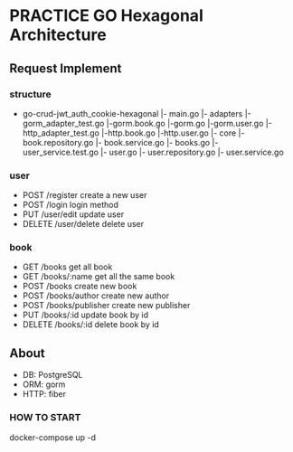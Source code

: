 # PRACTICE GO Hexagonal Architecture

## Request Implement

### structure

- go-crud-jwt_auth_cookie-hexagonal
  |- main.go
  |- adapters
     |-gorm_adapter_test.go
     |-gorm.book.go
     |-gorm.go
     |-gorm.user.go
     |-http_adapter_test.go
     |-http.book.go
     |-http.user.go
  |- core
     |- book.repository.go
     |- book.service.go
     |- books.go
     |- user_service.test.go
     |- user.go
     |- user.repository.go
     |- user.service.go

### user

- POST    /register         create a new user
- POST    /login            login method
- PUT     /user/edit        update user
- DELETE  /user/delete      delete user

### book

- GET     /books            get all book
- GET     /books/:name      get all the same book
- POST    /books            create new book
- POST    /books/author     create new author
- POST    /books/publisher  create new publisher
- PUT     /books/:id        update book by id
- DELETE  /books/:id        delete book by id

## About

- DB: PostgreSQL
- ORM: gorm
- HTTP: fiber

### HOW TO START

docker-compose up -d

